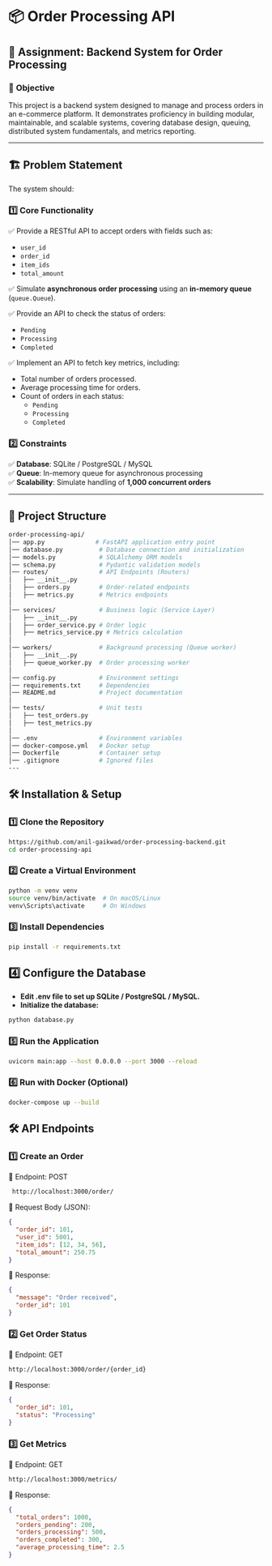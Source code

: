 # 📦 Order Processing API  

## 📝 Assignment: Backend System for Order Processing  

### 🎯 **Objective**  
This project is a backend system designed to manage and process orders in an e-commerce platform. It demonstrates proficiency in building modular, maintainable, and scalable systems, covering database design, queuing, distributed system fundamentals, and metrics reporting.  

---

## 🏗️ **Problem Statement**  

The system should:  

### **1️⃣ Core Functionality**  
✅ Provide a RESTful API to accept orders with fields such as:  
- `user_id`  
- `order_id`  
- `item_ids`  
- `total_amount`  

✅ Simulate **asynchronous order processing** using an **in-memory queue** (`queue.Queue`).  

✅ Provide an API to check the status of orders:  
- `Pending`  
- `Processing`  
- `Completed`  

✅ Implement an API to fetch key metrics, including:  
- Total number of orders processed.  
- Average processing time for orders.  
- Count of orders in each status:  
  - `Pending`  
  - `Processing`  
  - `Completed`  

### **2️⃣ Constraints**  
✅ **Database**: SQLite / PostgreSQL / MySQL  
✅ **Queue**: In-memory queue for asynchronous processing  
✅ **Scalability**: Simulate handling of **1,000 concurrent orders**  

---

## 📁 **Project Structure**  
```bash
order-processing-api/
│── app.py              # FastAPI application entry point
│── database.py          # Database connection and initialization
│── models.py            # SQLAlchemy ORM models
│── schema.py            # Pydantic validation models
│── routes/              # API Endpoints (Routers)
│   ├── __init__.py
│   ├── orders.py        # Order-related endpoints
│   ├── metrics.py       # Metrics endpoints
│
│── services/            # Business logic (Service Layer)
│   ├── __init__.py
│   ├── order_service.py # Order logic
│   ├── metrics_service.py # Metrics calculation
│
│── workers/             # Background processing (Queue worker)
│   ├── __init__.py
│   ├── queue_worker.py  # Order processing worker
│
│── config.py            # Environment settings
│── requirements.txt     # Dependencies
│── README.md            # Project documentation
│
│── tests/               # Unit tests
│   ├── test_orders.py
│   ├── test_metrics.py
│
│── .env                 # Environment variables
│── docker-compose.yml   # Docker setup
│── Dockerfile           # Container setup
│── .gitignore           # Ignored files
---
```

## 🛠️ **Installation & Setup**  

### **1️⃣ Clone the Repository** 
```bash
https://github.com/anil-gaikwad/order-processing-backend.git
cd order-processing-api
```

### **2️⃣ Create a Virtual Environment** 
 ```bash
 python -m venv venv
source venv/bin/activate  # On macOS/Linux
venv\Scripts\activate     # On Windows

 ```

### **3️⃣ Install Dependencies**
```bash
pip install -r requirements.txt
```

## **4️⃣ Configure the Database**
- **Edit .env file to set up SQLite / PostgreSQL / MySQL.**
- **Initialize the database:**
```bash
python database.py
```

### **5️⃣ Run the Application**  
```bash
uvicorn main:app --host 0.0.0.0 --port 3000 --reload
```

### **6️⃣ Run with Docker (Optional)**  
```sh
docker-compose up --build
```

## 🛠 **API Endpoints**
### 1️⃣ **Create an Order**

📌 Endpoint: POST
```bash
 http://localhost:3000/order/
```
📌 Request Body (JSON):
```json
{
  "order_id": 101,
  "user_id": 5001,
  "item_ids": [12, 34, 56],
  "total_amount": 250.75
}
```

📌 Response:
```json
{
  "message": "Order received",
  "order_id": 101
}
```

### 2️⃣ **Get Order Status**
📌 Endpoint: GET 

```bash
http://localhost:3000/order/{order_id}
```
📌 Response:
```json
{
  "order_id": 101,
  "status": "Processing"
}
```

### 3️⃣ **Get Metrics**
📌 Endpoint: GET

```bash
http://localhost:3000/metrics/
```
📌 Response:

```json
{
  "total_orders": 1000,
  "orders_pending": 200,
  "orders_processing": 500,
  "orders_completed": 300,
  "average_processing_time": 2.5
}
```
